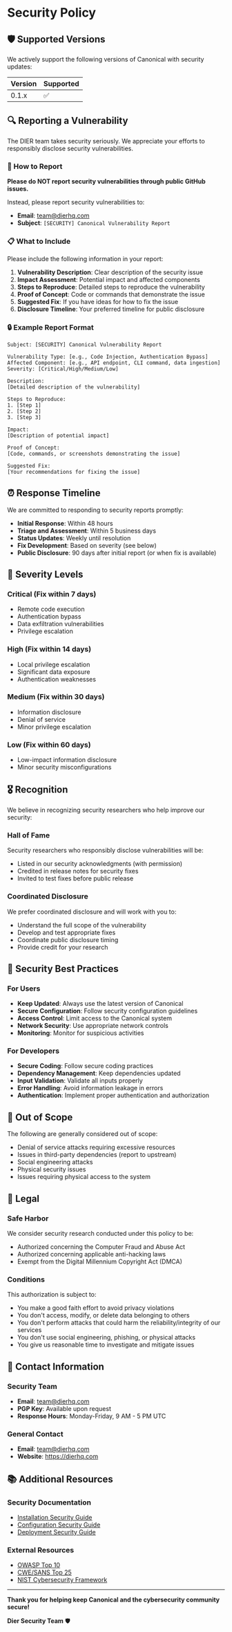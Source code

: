# Security Policy

## 🛡️ Supported Versions

We actively support the following versions of Canonical with security updates:

| Version | Supported          |
| ------- | ------------------ |
| 0.1.x   | :white_check_mark: |

## 🔍 Reporting a Vulnerability

The DIER team takes security seriously. We appreciate your efforts to responsibly disclose security vulnerabilities.

### 📧 How to Report

**Please do NOT report security vulnerabilities through public GitHub issues.**

Instead, please report security vulnerabilities to:
- **Email**: team@dierhq.com
- **Subject**: `[SECURITY] Canonical Vulnerability Report`

### 📋 What to Include

Please include the following information in your report:

1. **Vulnerability Description**: Clear description of the security issue
2. **Impact Assessment**: Potential impact and affected components
3. **Steps to Reproduce**: Detailed steps to reproduce the vulnerability
4. **Proof of Concept**: Code or commands that demonstrate the issue
5. **Suggested Fix**: If you have ideas for how to fix the issue
6. **Disclosure Timeline**: Your preferred timeline for public disclosure

### 🔒 Example Report Format

```
Subject: [SECURITY] Canonical Vulnerability Report

Vulnerability Type: [e.g., Code Injection, Authentication Bypass]
Affected Component: [e.g., API endpoint, CLI command, data ingestion]
Severity: [Critical/High/Medium/Low]

Description:
[Detailed description of the vulnerability]

Steps to Reproduce:
1. [Step 1]
2. [Step 2]
3. [Step 3]

Impact:
[Description of potential impact]

Proof of Concept:
[Code, commands, or screenshots demonstrating the issue]

Suggested Fix:
[Your recommendations for fixing the issue]
```

## ⏰ Response Timeline

We are committed to responding to security reports promptly:

- **Initial Response**: Within 48 hours
- **Triage and Assessment**: Within 5 business days
- **Status Updates**: Weekly until resolution
- **Fix Development**: Based on severity (see below)
- **Public Disclosure**: 90 days after initial report (or when fix is available)

## 🚨 Severity Levels

### Critical (Fix within 7 days)
- Remote code execution
- Authentication bypass
- Data exfiltration vulnerabilities
- Privilege escalation

### High (Fix within 14 days)
- Local privilege escalation
- Significant data exposure
- Authentication weaknesses

### Medium (Fix within 30 days)
- Information disclosure
- Denial of service
- Minor privilege escalation

### Low (Fix within 60 days)
- Low-impact information disclosure
- Minor security misconfigurations

## 🎖️ Recognition

We believe in recognizing security researchers who help improve our security:

### Hall of Fame
Security researchers who responsibly disclose vulnerabilities will be:
- Listed in our security acknowledgments (with permission)
- Credited in release notes for security fixes
- Invited to test fixes before public release

### Coordinated Disclosure
We prefer coordinated disclosure and will work with you to:
- Understand the full scope of the vulnerability
- Develop and test appropriate fixes
- Coordinate public disclosure timing
- Provide credit for your research

## 🔐 Security Best Practices

### For Users
- **Keep Updated**: Always use the latest version of Canonical
- **Secure Configuration**: Follow security configuration guidelines
- **Access Control**: Limit access to the Canonical system
- **Network Security**: Use appropriate network controls
- **Monitoring**: Monitor for suspicious activities

### For Developers
- **Secure Coding**: Follow secure coding practices
- **Dependency Management**: Keep dependencies updated
- **Input Validation**: Validate all inputs properly
- **Error Handling**: Avoid information leakage in errors
- **Authentication**: Implement proper authentication and authorization

## 🚫 Out of Scope

The following are generally considered out of scope:
- Denial of service attacks requiring excessive resources
- Issues in third-party dependencies (report to upstream)
- Social engineering attacks
- Physical security issues
- Issues requiring physical access to the system

## 📜 Legal

### Safe Harbor
We consider security research conducted under this policy to be:
- Authorized concerning the Computer Fraud and Abuse Act
- Authorized concerning applicable anti-hacking laws
- Exempt from the Digital Millennium Copyright Act (DMCA)

### Conditions
This authorization is subject to:
- You make a good faith effort to avoid privacy violations
- You don't access, modify, or delete data belonging to others
- You don't perform attacks that could harm the reliability/integrity of our services
- You don't use social engineering, phishing, or physical attacks
- You give us reasonable time to investigate and mitigate issues

## 🤝 Contact Information

### Security Team
- **Email**: team@dierhq.com
- **PGP Key**: Available upon request
- **Response Hours**: Monday-Friday, 9 AM - 5 PM UTC

### General Contact
- **Email**: team@dierhq.com
- **Website**: https://dierhq.com

## 📚 Additional Resources

### Security Documentation
- [Installation Security Guide](docs/security/installation.md)
- [Configuration Security Guide](docs/security/configuration.md)
- [Deployment Security Guide](docs/security/deployment.md)

### External Resources
- [OWASP Top 10](https://owasp.org/www-project-top-ten/)
- [CWE/SANS Top 25](https://cwe.mitre.org/top25/)
- [NIST Cybersecurity Framework](https://www.nist.gov/cyberframework)

---

**Thank you for helping keep Canonical and the cybersecurity community secure!**

**Dier Security Team** 🛡️ 